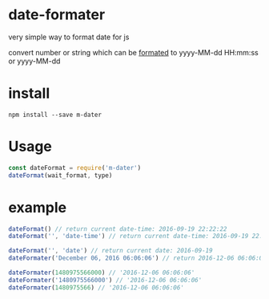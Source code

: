 # date-formater
very simple way to format date for js

convert number or string which can be [formated](http://www.ecma-international.org/ecma-262/5.1/#sec-15.9.1.15) to yyyy-MM-dd HH:mm:ss or yyyy-MM-dd

# install
`npm install --save m-dater`

# Usage

```js
const dateFormat = require('m-dater')
dateFormat(wait_format, type)
```

# example
```js
dateFormat() // return current date-time: 2016-09-19 22:22:22
dateFormat('', 'date-time') // return current date-time: 2016-09-19 22:22:22

dateFormat('', 'date') // return current date: 2016-09-19
dateFormater('December 06, 2016 06:06:06') // return 2016-12-06 06:06:06

dateFormater(1480975566000) // '2016-12-06 06:06:06'
dateFormater('1480975566000') // '2016-12-06 06:06:06'
dateFormater(1480975566) // '2016-12-06 06:06:06'
```
